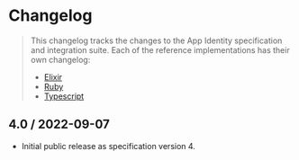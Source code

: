 # Changelog

> This changelog tracks the changes to the App Identity specification and
> integration suite. Each of the reference implementations has their own
> changelog:
>
> - [Elixir](elixir/Changelog.md)
> - [Ruby](ruby/Changelog.md)
> - [Typescript](ts/Changelog.md)

## 4.0 / 2022-09-07

- Initial public release as specification version 4.
